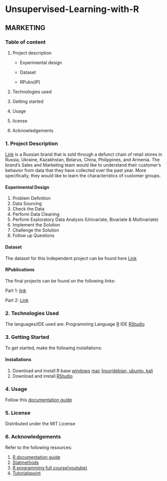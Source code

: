 # Unsupervised-Learning-with-R

## MARKETING

### Table of content
1. Project description

    - Experimental design
    
    - Dataset
    
    - RPubs(IP)
    
2. Technologies used
3. Getting started
4. Usage
5. license
6. Acknowledgements

### 1. Project Description
[Link](https://kiraplastinina.ru/) is a Russian brand that is sold through a defunct chain of retail stores in Russia, Ukraine, Kazakhstan, Belarus, China, Philippines, and Armenia. The brand’s Sales and Marketing team would like to understand their customer’s behavior from data that they have collected over the past year. More specifically, they would like to learn the characteristics of customer groups.

  #### Experimental Design
 1. Problem Definition
 2. Data Sourcing
 3. Check the Data
 4. Perform Data Cleaning
 5. Perform Exploratory Data Analysis  (Univariate, Bivariate & Multivariate)
 6. Implement the Solution
 7. Challenge the Solution
 8. Follow up Questions

  #### Dataset
 The dataset for this Independent project can be found here [Link](http://bit.ly/EcommerceCustomersDataset)
 
  #### RPublications
 The final projects can be found on the following links:
 
 Part 1: [link](https://rpubs.com/Hellen24/912347)
 
 Part 2: [Link](http://rpubs.com/Hellen24/912485) 
 
### 2. Technologies Used
The languages/IDE used are:
Programming Language
  [R](https://www.rdocumentation.org/)
IDE
  [RStudio](https://www.rstudio.com/)
  
### 3. Getting Started
To get started, make the following installations:
  #### Installations
  1. Download and install R base
      [windows](https://cran.r-project.org/bin/windows/base/)
      [mac](https://cran.r-project.org/bin/macosx/)
      [linux(debian, ubuntu, kali](https://cran.r-project.org/)
  2. Download and install [RStudio](https://www.rstudio.com/)
  
 
### 4. Usage
Follow this [documentation guide](https://www.rdocumentation.org/)

### 5. License
Distributed under the MIT License

### 6. Acknowledgements
Refer to the following resources:
1. [R documentation guide](https://www.rdocumentation.org/)
2. [Statmethods](https://www.statmethods.net/r-tutorial/index.html)
3. [R programming full course(youtube)](https://www.youtube.com/watch?v=Q5g6lYUn6Q4)
4. [Tutorialspoint](https://www.tutorialspoint.com/r/index.htm)
 
 
